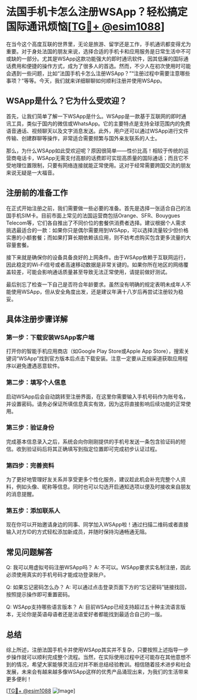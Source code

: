 # 法国手机卡怎么注册WSApp？轻松搞定国际通讯烦恼[[TG💪+ @esim1088](https://t.me/s/esim1088)]

在当今这个高度互联的世界里，无论是旅游、留学还是工作，手机通讯都变得尤为重要。对于身处法国的朋友来说，选择合适的手机卡和应用服务是日常生活中不可或缺的一部分。尤其是WSApp这款功能强大的即时通讯软件，因其低廉的国际通话费用和便捷的操作方式，成为了很多人的首选。然而，不少人在初次使用时可能会遇到一些问题，比如“法国手机卡怎么注册WSApp？”“注册过程中需要注意哪些事项？”等等。今天，我们就来详细聊聊如何顺利注册并使用WSApp。

## WSApp是什么？它为什么受欢迎？

首先，让我们简单了解一下WSApp是什么。WSApp是一款基于互联网的即时通讯工具，类似于国内的微信或WhatsApp。它的主要特点是支持全球范围内的免费语音通话、视频聊天以及文字消息发送。此外，用户还可以通过WSApp进行文件传输、创建群聊等操作，非常适合需要频繁与国外亲友联系的人士。

那么，为什么WSApp如此受欢迎呢？原因很简单——性价比高！相较于传统的运营商电话卡，WSApp无需支付高额的话费即可实现高质量的国际通话；而且它不受地理位置限制，只要有网络连接就能正常使用。这对于经常需要跨国交流的朋友来说无疑是一大福音。

## 注册前的准备工作

在正式开始注册之前，我们需要做一些必要的准备。首先是选择一张适合自己的法国手机SIM卡。目前市面上常见的法国运营商包括Orange、SFR、Bouygues Telecom等，它们各自推出了不同价位的套餐供消费者选择。建议根据个人需求挑选最适合的一款：如果你只是偶尔需要用到WSApp，可以选择流量较少但价格实惠的小额套餐；而如果打算长期依赖该应用，则不妨考虑购买包含更多流量的大容量套餐。

接下来就是确保你的设备具备良好的上网条件。由于WSApp依赖于互联网运行，因此稳定的Wi-Fi信号或者高速移动数据是非常关键的。如果你所在地区的网络覆盖较差，可能会影响通话质量甚至导致无法正常使用，请提前做好测试。

最后别忘了检查一下自己是否符合年龄要求。虽然没有明确的规定表明未成年人不能使用WSApp，但从安全角度出发，还是建议年满十八岁后再尝试注册较为稳妥。

## 具体注册步骤详解

### 第一步：下载安装WSApp客户端
打开你的智能手机应用商店（如Google Play Store或Apple App Store），搜索关键词“WSApp”找到官方版本后点击下载安装。注意一定要从正规渠道获取应用程序以避免遭遇恶意软件。

### 第二步：填写个人信息
启动WSApp后会自动跳转至注册界面，在这里你需要输入手机号码作为账号名，并设置密码。请务必保证所填信息真实有效，因为这将直接影响后续功能的正常使用。

### 第三步：验证身份
完成基本信息录入之后，系统会向你刚刚提供的手机号发送一条包含验证码的短信。收到验证码后将其正确填写到指定位置即可完成初步认证过程。

### 第四步：完善资料
为了更好地管理好友关系并享受更多个性化服务，建议趁此机会补充完整个人资料，例如头像、昵称等信息。同时也可以勾选开启通知选项以便及时接收来自朋友的消息提醒。

### 第五步：添加联系人
现在你可以开始邀请身边的同事、同学加入WSApp啦！通过扫描二维码或者直接输入对方ID的方式轻松添加新成员，并随时保持沟通畅通无阻。

## 常见问题解答

Q: 我可以用虚拟号码注册WSApp吗？
A: 不可以。WSApp要求实名制注册，因此必须使用真实的手机号码才能成功登录账户。

Q: 如果忘记密码怎么办？
A: 可以通过点击登录页面下方的“忘记密码”链接找回，按照提示操作即可重置密码。

Q: WSApp支持哪些语言版本？
A: 目前WSApp已经支持超过五十种主流语言版本，无论你是英语母语者还是法语爱好者都能找到最适合自己的一版。

## 总结

综上所述，注册法国手机卡并使用WSApp其实并不复杂，只要按照上述指导一步步操作就可以顺利完成整个流程。当然，在实际使用过程中还可能存在其他意想不到的情况，希望大家能够灵活应对并不断总结经验教训。相信随着技术进步和社会发展，未来会有越来越多像WSApp这样的优秀产品涌现出来，为我们的生活带来更多便利！

[[TG💪+ @esim1088](https://t.me/s/esim1088) ![Image](https://i.postimg.cc/4NQfJmqS/Snipaste-2025-05-13-00-14-12.png)]